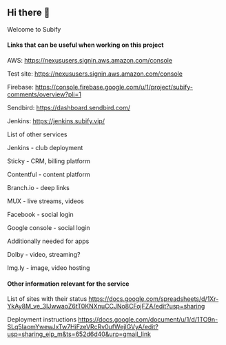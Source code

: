 ## Hi there 👋

Welcome to Subify

#### Links that can be useful when working on this project

AWS: https://nexususers.signin.aws.amazon.com/console

Test site: https://nexususers.signin.aws.amazon.com/console

Firebase: https://console.firebase.google.com/u/1/project/subify-comments/overview?pli=1

Sendbird: https://dashboard.sendbird.com/

Jenkins: https://jenkins.subify.vip/


List of other services

Jenkins - club deployment

Sticky - CRM, billing platform

Contentful - content platform

Branch.io - deep links

MUX - live streams, videos

Facebook - social login

Google console - social login

Additionally needed for apps

Dolby - video, streaming?

Img.ly - image, video hosting

#### Other information relevant for the service

List of sites with their status
https://docs.google.com/spreadsheets/d/1Xr-YkAy8M_ve_3IJwwaoZ6tT0KNXnuCCJNo8CFojFZA/edit?usp=sharing

Deployment instructions
https://docs.google.com/document/u/1/d/1TO9n-SLq5IaomYwewJxTw7HiFzeVRcRv0ufWejIGVyA/edit?usp=sharing_eip_m&ts=652d6d40&urp=gmail_link


